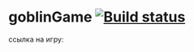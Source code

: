 #   goblinGame   [![Build status](https://ci.appveyor.com/api/projects/status/xy6867e7pfl0g0ju?svg=true)](https://ci.appveyor.com/project/Tatiana-Nikonova/goblingame)

ссылка на игру: 


